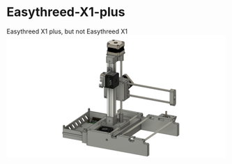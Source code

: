 # Easythreed-X1-plus
Easythreed X1 plus, but not Easythreed X1
![](https://github.com/wodzir/Easythreed-X1-plus/blob/main/Images/Screenshots/Easythreed%20X1%20plus%20v52%20front.png)
